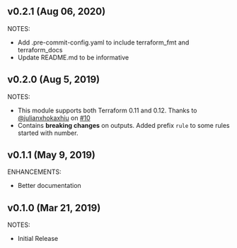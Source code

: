 ## v0.2.1 (Aug 06, 2020)

NOTES:

* Add .pre-commit-config.yaml to include terraform_fmt and terraform_docs
* Update README.md to be informative

## v0.2.0 (Aug 5, 2019)

NOTES:

* This module supports both Terraform 0.11 and 0.12. Thanks to [@julianxhokaxhiu](https://github.com/julianxhokaxhiu) on [#10](https://github.com/traveloka/terraform-aws-waf-owasp-top-10-rules/pull/10)
* Contains **breaking changes** on outputs. Added prefix `rule` to some rules started with number.

## v0.1.1 (May 9, 2019)

ENHANCEMENTS:

* Better documentation

## v0.1.0 (Mar 21, 2019)

NOTES:
 
* Initial Release
